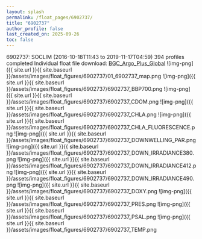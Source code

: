 ```yaml
---
layout: splash
permalink: /float_pages/6902737/
title: "6902737"
author_profile: false
last_created_on: 2025-09-26
toc: false
---
```

 
6902737: SOCLIM (2016-10-18T11:43 to 2019-11-17T04:59)
394 profiles completed
Individual float file download: [BGC_Argo_Plus_Global](https://ftp.soest.hawaii.edu/bgc_argo_plus/Individual_Floats/outliers_removed/6902737_Sprof_processed.nc)
![img-png]({{ site.url }}{{ site.baseurl }}/assets/images/float_figures/6902737/01_6902737_map.png
![img-png]({{ site.url }}{{ site.baseurl }}/assets/images/float_figures/6902737/6902737_BBP700.png
![img-png]({{ site.url }}{{ site.baseurl }}/assets/images/float_figures/6902737/6902737_CDOM.png
![img-png]({{ site.url }}{{ site.baseurl }}/assets/images/float_figures/6902737/6902737_CHLA.png
![img-png]({{ site.url }}{{ site.baseurl }}/assets/images/float_figures/6902737/6902737_CHLA_FLUORESCENCE.png
![img-png]({{ site.url }}{{ site.baseurl }}/assets/images/float_figures/6902737/6902737_DOWNWELLING_PAR.png
![img-png]({{ site.url }}{{ site.baseurl }}/assets/images/float_figures/6902737/6902737_DOWN_IRRADIANCE380.png
![img-png]({{ site.url }}{{ site.baseurl }}/assets/images/float_figures/6902737/6902737_DOWN_IRRADIANCE412.png
![img-png]({{ site.url }}{{ site.baseurl }}/assets/images/float_figures/6902737/6902737_DOWN_IRRADIANCE490.png
![img-png]({{ site.url }}{{ site.baseurl }}/assets/images/float_figures/6902737/6902737_DOXY.png
![img-png]({{ site.url }}{{ site.baseurl }}/assets/images/float_figures/6902737/6902737_PRES.png
![img-png]({{ site.url }}{{ site.baseurl }}/assets/images/float_figures/6902737/6902737_PSAL.png
![img-png]({{ site.url }}{{ site.baseurl }}/assets/images/float_figures/6902737/6902737_TEMP.png
